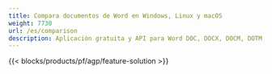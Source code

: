 ```yaml
---
title: Compara documentos de Word en Windows, Linux y macOS 
weight: 7730
url: /es/comparison
description: Aplicación gratuita y API para Word DOC, DOCX, DOCM, DOTM, RTF, DOT y ODT Comparación
---
```


{{< blocks/products/pf/agp/feature-solution >}} 

